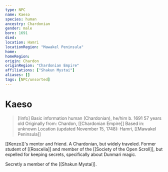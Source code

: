 ```yaml
---
type: NPC
name: Kaeso
species: human
ancestry: Chardonian
gender: male
born: 1691
died: 
location: Hamri
locationRegion: "Mawakel Peninsula"
home: 
homeRegion:
origin: Chardon
originRegion: "Chardonian Empire"
affiliations: ["Shakun Mystai"]
aliases: []
tags: [NPC/unsorted]
---
```

# Kaeso
>[!info] Basic information
>human (Chardonian), he/him
>b. 1691
>57 years old
>Originally from: Chardon, [[Chardonian Empire]]
>Based in: unknown
>Location (updated November 15, 1748): Hamri, [[Mawakel Peninsula]]

[[Kenzo]]'s mentor and friend. A Chardonian, but widely traveled. Former student of [[Roscelia]] and member of the [[Society of the Open Scroll]], but expelled for keeping secrets, specifically about Dunmari magic. 

Secretly a member of the [[Shakun Mystai]]. 